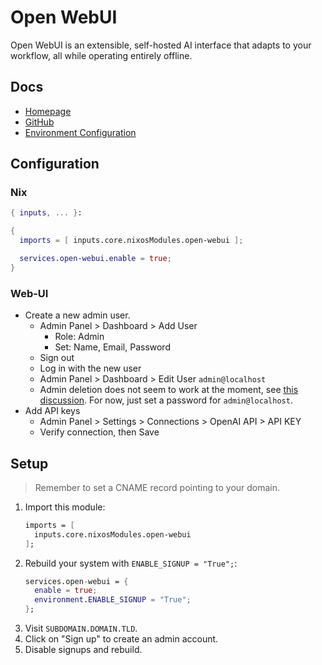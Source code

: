 # Open WebUI

Open WebUI is an extensible, self-hosted AI interface that adapts to your workflow, all while operating entirely offline.

## Docs

- [Homepage](https://openwebui.com/)
- [GitHub](https://github.com/open-webui/open-webui)
- [Environment Configuration](https://docs.openwebui.com/getting-started/advanced-topics/env-configuration/)

## Configuration

### Nix

```nix
{ inputs, ... }:

{
  imports = [ inputs.core.nixosModules.open-webui ];

  services.open-webui.enable = true;
}
```

### Web-UI

- Create a new admin user.
  - Admin Panel > Dashboard > Add User
    - Role: Admin
    - Set: Name, Email, Password
  - Sign out
  - Log in with the new user
  - Admin Panel > Dashboard > Edit User `admin@localhost`
  - Admin deletion does not seem to work at the moment, see [this discussion](https://github.com/open-webui/open-webui/discussions/6128). For now, just set a password for `admin@localhost`.
- Add API keys
  - Admin Panel > Settings > Connections > OpenAI API > API KEY
  - Verify connection, then Save

## Setup

> Remember to set a CNAME record pointing to your domain.

1. Import this module:
    ```nix
    imports = [
      inputs.core.nixosModules.open-webui
    ];
    ```
2. Rebuild your system with `ENABLE_SIGNUP = "True";`:
    ```nix
    services.open-webui = {
      enable = true;
      environment.ENABLE_SIGNUP = "True";
    };
    ```
3. Visit `SUBDOMAIN.DOMAIN.TLD`.
4. Click on "Sign up" to create an admin account.
5. Disable signups and rebuild.

